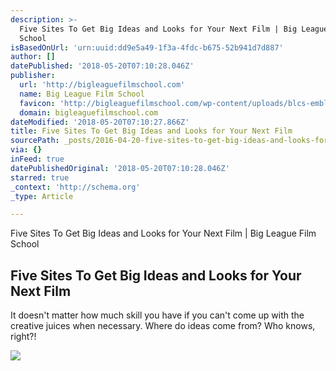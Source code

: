 ```yaml
---
description: >-
  Five Sites To Get Big Ideas and Looks for Your Next Film | Big League Film
  School
isBasedOnUrl: 'urn:uuid:dd9e5a49-1f3a-4fdc-b675-52b941d7d887'
author: []
datePublished: '2018-05-20T07:10:28.046Z'
publisher:
  url: 'http://bigleaguefilmschool.com'
  name: Big League Film School
  favicon: 'http://bigleaguefilmschool.com/wp-content/uploads/blcs-emblem-favicon.jpg'
  domain: bigleaguefilmschool.com
dateModified: '2018-05-20T07:10:27.866Z'
title: Five Sites To Get Big Ideas and Looks for Your Next Film
sourcePath: _posts/2016-04-20-five-sites-to-get-big-ideas-and-looks-for-your-next-film.md
via: {}
inFeed: true
datePublishedOriginal: '2018-05-20T07:10:28.046Z'
starred: true
_context: 'http://schema.org'
_type: Article

---
```

Five Sites To Get Big Ideas and Looks for Your Next Film | Big League Film School

<article style=""><h1>Five Sites To Get Big Ideas and Looks for Your Next Film</h1><p>It doesn't matter how much skill you have if you can't come up with the creative juices when necessary. Where do ideas come from? Who knows, right?!</p><img src="http://bigleaguefilmschool.com/wp-content/uploads/idea.jpg" /></article>